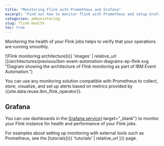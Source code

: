 ```yaml
---
title: "Monitoring Flink with Prometheus and Grafana"
excerpt: "Find out how to monitor flink with Prometheus and setup Grafana."
categories: administering
slug: flink-health
toc: true
---
```


Monitoring the health of your Flink jobs helps to verify that your operations are running smoothly.

![Flink monitoring architecture]({{ 'images' | relative_url }}/architectures/previous/ibm-event-automation-diagrams-ep-flink.svg "Diagram showing the architecture of Flink monitoring as part of IBM Event Automation.")

You can use any monitoring solution compatible with Prometheus to collect, store, visualize, and set up alerts based on metrics provided by {{site.data.reuse.ibm_flink_operator}}.

## Grafana

You can use dashboards in the [Grafana service](https://github.com/grafana-operator/grafana-operator#installation-options){:target="_blank"} to monitor your Flink instance for health and performance of your Flink jobs.

For examples about setting up monitoring with external tools such as  Prometheus, see the [tutorials]({{ 'tutorials' | relative_url }}) page.